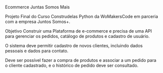 Ecommerce Juntas Somos Mais

Projeto Final do Curso Construdelas Python da WoMakersCode em parceria com a empresa Juntos Somos+.

Objetivo Construir uma Plataforma de e-commerce e precisa de uma API para gerenciar os pedidos, 
catálogo de produtos e cadastro de usuário. 

O sistema deve permitir cadastro de novos clientes, incluindo dados pessoais e dados para contato. 

Deve ser possível fazer a compra de produtos e associar a um pedido para o cliente cadastrado, 
e o histórico de pedido deve ser consultado.

